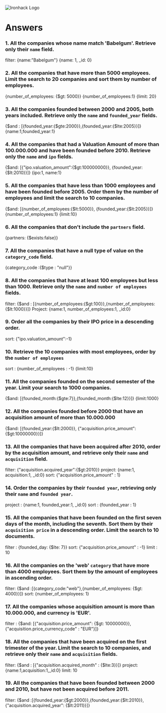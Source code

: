 ![Ironhack Logo](https://i.imgur.com/1QgrNNw.png)

# Answers

### 1. All the companies whose name match 'Babelgum'. Retrieve only their `name` field.

filter: {name:"Babelgum"}
{name: 1, _id: 0} 

### 2. All the companies that have more than 5000 employees. Limit the search to 20 companies and sort them by **number of employees**.
{number_of_employees: {$gt: 5000}}
{number_of_employees:1}
{limit: 20}


### 3. All the companies founded between 2000 and 2005, both years included. Retrieve only the `name` and `founded_year` fields.

{$and : [{founded_year:{$gte:2000}},{founded_year:{$lte:2005}}]}
{name:1,founded_year:1}

### 4. All the companies that had a Valuation Amount of more than 100.000.000 and have been founded before 2010. Retrieve only the `name` and `ipo` fields.

{$and: [{"ipo.valuation_amount":{$gt:100000000}}, {founded_year:{$lt:2010}}]}
{ipo:1, name:1}

### 5. All the companies that have less than 1000 employees and have been founded before 2005. Order them by the number of employees and limit the search to 10 companies.

{$and: [{number_of_employees:{$lt:5000}}, {founded_year:{$lt:2005}}]}
{number_of_employees:1}
{limit:10}

### 6. All the companies that don't include the `partners` field.

{partners: {$exists:false}}


### 7. All the companies that have a null type of value on the `category_code` field.

{category_code :{$type : "null"}}

### 8. All the companies that have at least 100 employees but less than 1000. Retrieve only the `name` and `number of employees` fields.

filter: {$and : [{number_of_employees:{$gt:100}},{number_of_employees:{$lt:1000}}]}
Project: {name:1, number_of_employees:1, _id:0}

### 9. Order all the companies by their IPO price in a descending order.


sort: {"ipo.valuation_amount":-1}

### 10. Retrieve the 10 companies with most employees, order by the `number of employees`

sort : {number_of_employees : -1}
{limit:10}

### 11. All the companies founded on the second semester of the year. Limit your search to 1000 companies.

{$and: [{founded_month:{$gte:7}},{founded_month:{$lte:12}}]}
{limit:1000}

### 12. All the companies founded before 2000 that have an acquisition amount of more than 10.000.000

{$and: [{founded_year:{$lt:2000}}, {"acquisition.price_amount": {$gt:10000000}}]}


### 13. All the companies that have been acquired after 2010, order by the acquisition amount, and retrieve only their `name` and `acquisition` field.

filter:  {"acquisition.acquired_year":{$gt:2010}}
project: {name:1, acquisition:1, _id:0}
sort: {"acquisition.price_amount" : 1}


### 14. Order the companies by their `founded year`, retrieving only their `name` and `founded year`.

project : {name:1, founded_year:1, _id:0}
sort : {founded_year : 1}

### 15. All the companies that have been founded on the first seven days of the month, including the seventh. Sort them by their `acquisition price` in a descending order. Limit the search to 10 documents.

filter : {founded_day: {$lte: 7}}
sort: {"acquisition.price_amount" : -1}
limit : 10 

### 16. All the companies on the 'web' `category` that have more than 4000 employees. Sort them by the amount of employees in ascending order.
 filter: {$and :[{category_code:"web"},{number_of_employees: {$gt: 4000}}]}
 sort: {number_of_employees: 1}


### 17. All the companies whose acquisition amount is more than 10.000.000, and currency is 'EUR'.

filter : {$and: [{"acquisition.price_amount": {$gt: 10000000}}, {"acquisition.price_currency_code" : "EUR"}]}

### 18. All the companies that have been acquired on the first trimester of the year. Limit the search to 10 companies, and retrieve only their `name` and `acquisition` fields.

filter: {$and : [{"acquisition.acquired_month" : {$lte:3}}]}
project: {name:1,acquisition:1,_id:0}
limit: 10


### 19. All the companies that have been founded between 2000 and 2010, but have not been acquired before 2011.
filter: {$and :[{founded_year:{$gt:2000}},{founded_year:{$lt:2010}}, {"acquisition.acquired_year": {$lt:2011}}]}


